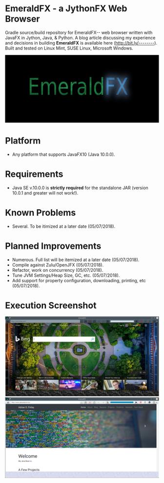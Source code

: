 # EmeraldFX - a JythonFX Web Browser
Gradle source/build repository for EmeraldFX-- web browser written with JavaFX in Jython, Java, & Python. 
A blog article discussing my experience and decisions in building **EmeraldFX** is available here (http://bit.ly/--------).
Built and tested on Linux Mint, SUSE Linux, Microsoft Windows.

<p align="center"> <img width="633" height="221" src="https://raw.githubusercontent.com/afinlay5/EmeraldFX/master/Emerald.png"> </p>
<!-- ![alt text](https://raw.githubusercontent.com/afinlay5/EmeraldFX/master/Emerald.png) -->
<!-- ![alt text](https://raw.githubusercontent.com/afinlay5/EmeraldFX/master/blog.png) -->

# Platform 
- Any platform that supports JavaFX10 (Java 10.0.0).

# Requirements
- Java SE v.10.0.0 is **strictly required** for the standalone JAR (version 10.0.1 and greater will not work!).

# Known Problems
- Several. To be itimized at a later date (05/07/2018).

# Planned Improvements
- Numerous. Full list will be itemized at a later date (05/07/2018).
- Compile against Zulu/OpenJFX (05/07/2018).
- Refactor, work on concurrency (05/07/2018).
- Tune JVM Settings/Heap Size, GC, etc. (05/07/2018).
- Add support for property configuration, downloading, printing, etc (05/07/2018).

# Execution Screenshot
![alt text](https://raw.githubusercontent.com/afinlay5/EmeraldFX/master/RUN_DARK.png)
![alt text](https://raw.githubusercontent.com/afinlay5/EmeraldFX/master/RUN_LIGHT.png)
